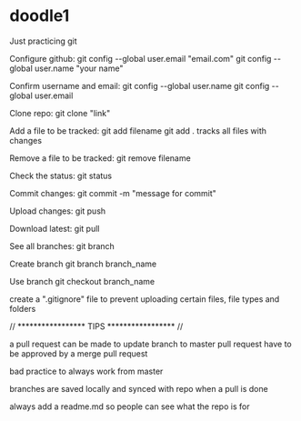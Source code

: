 # doodle1
Just practicing git

Configure github:
	git config --global user.email "email.com"
	git config --global user.name "your name"

Confirm username and email:
	git config --global user.name
	git config --global user.email

Clone repo: 
git clone "link"

Add a file to be tracked:
git add filename
git add . 				tracks all files with changes

Remove a file to be tracked:
git remove filename

Check the status:
git status

Commit changes:
git commit -m "message for commit"

Upload changes:
git push

Download latest:
git pull

See all branches:
git branch

Create branch
git branch branch_name

Use branch
git checkout branch_name

create a ".gitignore" file to prevent uploading certain files, file types and folders




// ***************** TIPS ***************** //

a pull request can be made to update branch to master
pull request have to be approved by a merge pull request

bad practice to always work from master

branches are saved locally and synced with repo when a pull is done

always add a readme.md so people can see what the repo is for
